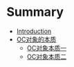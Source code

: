 # Summary

* [Introduction](README.md)
* [OC对象的本质](OC对象本质/README.md)
    * [OC对象本质一](OC对象本质/OC对象本质一.md)
    * [OC对象本质二](OC对象本质/OC对象本质二.md)

